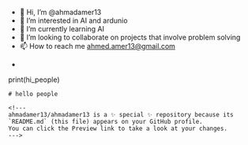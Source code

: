 - 👋 Hi, I’m @ahmadamer13
- 👀 I’m interested in AI and ardunio  
- 🌱 I’m currently learning AI 
- 💞️ I’m looking to collaborate on projects that involve problem solving 
- 📫 How to reach me ahmed.amer13@gmail.com
- ```
print(hi_people)
```
# hello people

<!---
ahmadamer13/ahmadamer13 is a ✨ special ✨ repository because its `README.md` (this file) appears on your GitHub profile.
You can click the Preview link to take a look at your changes.
--->

